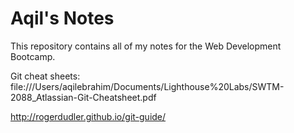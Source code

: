 # Aqil's Notes

This repository contains all of my notes for the Web Development Bootcamp. 

Git cheat sheets:
file:///Users/aqilebrahim/Documents/Lighthouse%20Labs/SWTM-2088_Atlassian-Git-Cheatsheet.pdf

http://rogerdudler.github.io/git-guide/